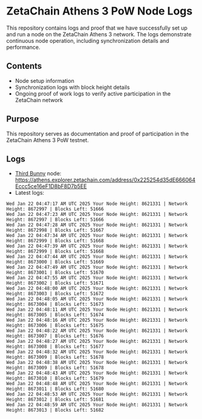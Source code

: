 # ZetaChain Athens 3 PoW Node Logs
This repository contains logs and proof that we have successfully set up and run a node on the ZetaChain Athens 3 network. The logs demonstrate continuous node operation, including synchronization details and performance.

## Contents
- Node setup information
- Synchronization logs with block height details
- Ongoing proof of work logs to verify active participation in the ZetaChain network

## Purpose
This repository serves as documentation and proof of participation in the ZetaChain Athens 3 PoW testnet.

## Logs

- [Third Bunny](https://thirdbunny.xyz/) node: https://athens.explorer.zetachain.com/address/0x225254d35dE666064Eccc5ce16eF1D8bF8D7b5EE
- Latest logs:
```
Wed Jan 22 04:47:17 AM UTC 2025 Your Node Height: 8621331 | Network Height: 8672997 | Blocks Left: 51666
Wed Jan 22 04:47:23 AM UTC 2025 Your Node Height: 8621331 | Network Height: 8672997 | Blocks Left: 51666
Wed Jan 22 04:47:28 AM UTC 2025 Your Node Height: 8621331 | Network Height: 8672998 | Blocks Left: 51667
Wed Jan 22 04:47:34 AM UTC 2025 Your Node Height: 8621331 | Network Height: 8672999 | Blocks Left: 51668
Wed Jan 22 04:47:39 AM UTC 2025 Your Node Height: 8621331 | Network Height: 8672999 | Blocks Left: 51668
Wed Jan 22 04:47:44 AM UTC 2025 Your Node Height: 8621331 | Network Height: 8673000 | Blocks Left: 51669
Wed Jan 22 04:47:49 AM UTC 2025 Your Node Height: 8621331 | Network Height: 8673001 | Blocks Left: 51670
Wed Jan 22 04:47:55 AM UTC 2025 Your Node Height: 8621331 | Network Height: 8673002 | Blocks Left: 51671
Wed Jan 22 04:48:00 AM UTC 2025 Your Node Height: 8621331 | Network Height: 8673003 | Blocks Left: 51672
Wed Jan 22 04:48:05 AM UTC 2025 Your Node Height: 8621331 | Network Height: 8673004 | Blocks Left: 51673
Wed Jan 22 04:48:11 AM UTC 2025 Your Node Height: 8621331 | Network Height: 8673005 | Blocks Left: 51674
Wed Jan 22 04:48:16 AM UTC 2025 Your Node Height: 8621331 | Network Height: 8673006 | Blocks Left: 51675
Wed Jan 22 04:48:22 AM UTC 2025 Your Node Height: 8621331 | Network Height: 8673007 | Blocks Left: 51676
Wed Jan 22 04:48:27 AM UTC 2025 Your Node Height: 8621331 | Network Height: 8673008 | Blocks Left: 51677
Wed Jan 22 04:48:32 AM UTC 2025 Your Node Height: 8621331 | Network Height: 8673009 | Blocks Left: 51678
Wed Jan 22 04:48:38 AM UTC 2025 Your Node Height: 8621331 | Network Height: 8673009 | Blocks Left: 51678
Wed Jan 22 04:48:43 AM UTC 2025 Your Node Height: 8621331 | Network Height: 8673010 | Blocks Left: 51679
Wed Jan 22 04:48:48 AM UTC 2025 Your Node Height: 8621331 | Network Height: 8673011 | Blocks Left: 51680
Wed Jan 22 04:48:53 AM UTC 2025 Your Node Height: 8621331 | Network Height: 8673012 | Blocks Left: 51681
Wed Jan 22 04:48:59 AM UTC 2025 Your Node Height: 8621331 | Network Height: 8673013 | Blocks Left: 51682
```
